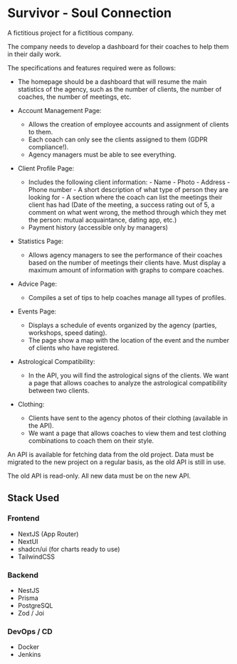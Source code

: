 # Survivor - Soul Connection

A fictitious project for a fictitious company.

The company needs to develop a dashboard for their coaches to help them in their daily work.

The specifications and features required were as follows:

- The homepage should be a dashboard that will resume the main statistics of the agency, such
as the number of clients, the number of coaches, the number of meetings, etc.

- Account Management Page:
  - Allows the creation of employee accounts and assignment of clients to them.
  -  Each coach can only see the clients assigned to them (GDPR compliance!).
  -  Agency managers must be able to see everything.
- Client Profile Page:
  - Includes the following client information: - Name - Photo - Address - Phone number - A short description of what type of person they are looking for - A section where the coach can list the meetings their client has had (Date of the meeting, a success rating out of 5, a comment on what went wrong, the method through which they met the person: mutual acquaintance, dating app, etc.)
  - Payment history (accessible only by managers)
- Statistics Page:
  - Allows agency managers to see the performance of their coaches based on the number of meetings their clients have. Must display a maximum amount of information with graphs to compare coaches.
- Advice Page:
  - Compiles a set of tips to help coaches manage all types of profiles.
- Events Page:
  - Displays a schedule of events organized by the agency (parties, workshops, speed dating).
  - The page show a map with the location of the event and the number of clients who have registered.
- Astrological Compatibility:
  - In the API, you will find the astrological signs of the clients. We want a page that allows coaches to analyze the astrological compatibility between two clients.
- Clothing:
  - Clients have sent to the agency photos of their clothing (available in the API).
  - We want a page that allows coaches to view them and test clothing combinations to coach them on their style.

An API is available for fetching data from the old project.
Data must be migrated to the new project on a regular basis, as the old API is still in use.

The old API is read-only. All new data must be on the new API.

## Stack Used
### Frontend
- NextJS (App Router)
- NextUI
- shadcn/ui (for charts ready to use)
- TailwindCSS

### Backend
- NestJS
- Prisma
- PostgreSQL
- Zod / Joi

### DevOps / CD
- Docker
- Jenkins
